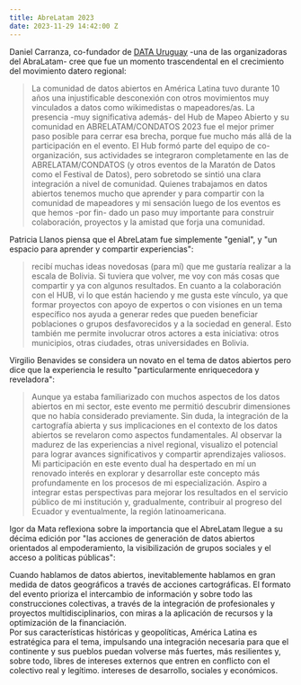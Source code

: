 ```yaml
---
title: AbreLatam 2023
date: 2023-11-29 14:42:00 Z
---
```


Daniel Carranza, co-fundador de [DATA Uruguay](https://data.org.uy/) -una de las organizadoras del AbraLatam- cree que fue un momento trascendental en el crecimiento del movimiento datero regional:

> La comunidad de datos abiertos en América Latina tuvo durante 10 años una injustificable desconexión con otros movimientos muy vinculados a datos como wikimedistas o mapeadores/as. La presencia -muy significativa además- del Hub de Mapeo Abierto y su comunidad en ABRELATAM/CONDATOS 2023 fue el mejor primer paso posible para cerrar esa brecha, porque fue mucho más allá de la participación en el evento. El Hub formó parte del equipo de co-organización, sus actividades se integraron completamente en las de ABRELATAM/CONDATOS (y otros eventos de la Maratón de Datos como el Festival de Datos), pero sobretodo se sintió una clara integración a nivel de comunidad. Quienes trabajamos en datos abiertos tenemos mucho que aprender y para compartir con la comunidad de mapeadores y mi sensación luego de los eventos es que hemos -por fin- dado un paso muy importante para construir colaboración, proyectos y la amistad que forja una comunidad.

Patricia Llanos piensa que el AbreLatam fue simplemente "genial", y "un espacio para aprender y compartir experiencias":

> recibí muchas ideas novedosas (para mí) que me gustaría realizar a la escala de Bolivia. Si tuviera que volver, me voy con más cosas que compartir y ya con algunos resultados. En cuanto a la colaboración con el HUB, vi lo que están haciendo y me gusta este vínculo, ya que formar proyectos con apoyo de expertos o con visiones en un tema específico nos ayuda a generar redes que pueden beneficiar poblaciones o grupos desfavorecidos y a la sociedad en general. Esto también me permite involucrar otros actores a esta iniciativa: otros municipios, otras ciudades, otras universidades en Bolivia.

Virgilio Benavides se considera un novato en el tema de datos abiertos pero dice que la experiencia le resulto "particularmente enriquecedora y reveladora":

> Aunque ya estaba familiarizado con muchos aspectos de los datos abiertos en mi sector, este evento me permitió descubrir dimensiones que no había considerado previamente. Sin duda, la integración de la cartografía abierta y sus implicaciones en el contexto de los datos abiertos se revelaron como aspectos fundamentales. Al observar la madurez de las experiencias a nivel regional, visualizo el potencial para lograr avances significativos y compartir aprendizajes valiosos. Mi participación en este evento dual ha despertado en mí un renovado interés en explorar y desarrollar este concepto más profundamente en los procesos de mi especialización. Aspiro a integrar estas perspectivas para mejorar los resultados en el servicio público de mi institución y, gradualmente, contribuir al progreso del Ecuador y eventualmente, la región latinoamericana.

Igor da Mata reflexiona sobre la importancia que el AbreLatam llegue a su décima edición por "las acciones de generación de datos abiertos orientados al empoderamiento, la visibilización de grupos sociales y el acceso a políticas públicas":

Cuando hablamos de datos abiertos, inevitablemente hablamos en gran medida de datos geográficos a través de acciones cartográficas. El formato del evento prioriza el intercambio de información y sobre todo las construcciones colectivas, a través de la integración de profesionales y proyectos multidisciplinarios, con miras a la aplicación de recursos y la optimización de la financiación.\
Por sus características históricas y geopolíticas, América Latina es estratégica para el tema, impulsando una integración necesaria para que el continente y sus pueblos puedan volverse más fuertes, más resilientes y, sobre todo, libres de intereses externos que entren en conflicto con el colectivo real y legítimo. intereses de desarrollo, sociales y económicos.